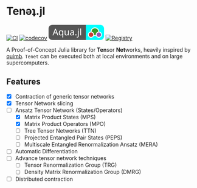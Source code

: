 # Tenǝʇ.jl

[![CI](https://github.com/bsc-quantic/Tenet.jl/actions/workflows/CI.yml/badge.svg)](https://github.com/bsc-quantic/Tenet.jl/actions/workflows/CI.yml)
[![codecov](https://codecov.io/github/bsc-quantic/Tenet.jl/branch/master/graph/badge.svg?token=011276A85K)](https://codecov.io/github/bsc-quantic/Tenet.jl)
[![Aqua QA](https://raw.githubusercontent.com/JuliaTesting/Aqua.jl/master/badge.svg)](https://github.com/JuliaTesting/Aqua.jl)
[![Registry](https://badgen.net/badge/registry/bsc-quantic/purple)](https://github.com/bsc-quantic/Registry)

A Proof-of-Concept Julia library for **Ten**sor **Net**works, heavily inspired by [quimb](https://github.com/jcmgray/quimb). `Tenet` can be executed both at local environments and on large supercomputers.

## Features

- [x] Contraction of generic tensor networks
- [x] Tensor Network slicing
- [ ] Ansatz Tensor Network (States/Operators)
  - [x] Matrix Product States (MPS)
  - [x] Matrix Product Operators (MPO)
  - [ ] Tree Tensor Networks (TTN)
  - [ ] Projected Entangled Pair States (PEPS)
  - [ ] Multiscale Entangled Renormalization Ansatz (MERA)
- [ ] Automatic Differentiation
- [ ] Advance tensor network techniques
  - [ ] Tensor Renormalization Group (TRG)
  - [ ] Density Matrix Renormalization Group (DMRG)
- [ ] Distributed contraction
